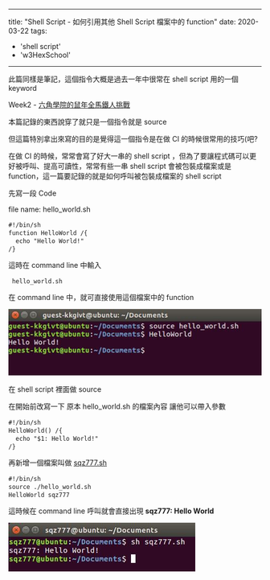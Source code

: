 
---
title: "Shell Script - 如何引用其他 Shell Script 檔案中的 function"
date: 2020-03-22
tags: 
  - 'shell script'
  - 'w3HexSchool'
---

此篇同樣是筆記，這個指令大概是過去一年中很常在 shell script 用的一個 keyword

Week2 - [六角學院的鼠年全馬鐵人挑戰](https://www.hexschool.com/2019/11/14/2019-11-14-w3Hexschool-2020-challenge/)

本篇記錄的東西說穿了就只是一個指令就是 source

但這篇特別拿出來寫的目的是覺得這一個指令是在做 CI 的時候很常用的技巧(吧?

在做 CI 的時候，常常會寫了好大一串的 shell script ，但為了要讓程式碼可以更好被呼叫、提高可讀性，常常有些一串 shell script 會被包裝成檔案或是 function，這一篇要記錄的就是如何呼叫被包裝成檔案的 shell script

先寫一段 Code

file name: hello\_world.sh

    #!/bin/sh
    function HelloWorld /{
      echo "Hello World!"
    /}
    

這時在 command line 中輸入

     hello_world.sh
    

在 command line 中，就可直接使用這個檔案中的 function

![](/img/2020-230120/1584889152.png)

在 shell script 裡面做 source

在開始前改寫一下 原本 hello\_world.sh 的檔案內容 讓他可以帶入參數

    #!/bin/sh
    HelloWorld() /{
      echo "$1: Hello World!"
    /}
    

再新增一個檔案叫做 [sqz777.sh](http://sqz777.sh)

    #!/bin/sh
    source ./hello_world.sh
    HelloWorld sqz777
    

這時候在 command line 呼叫就會直接出現 **sqz777: Hello World**

![](/img/2020-230120/1584889159.png)